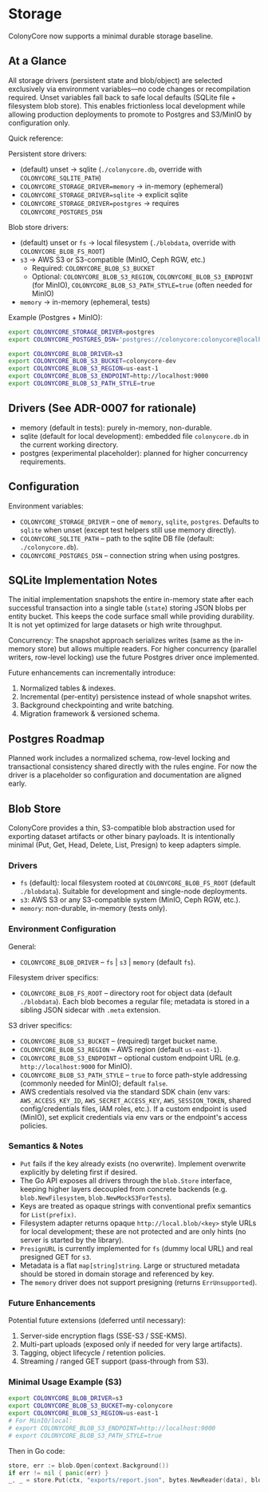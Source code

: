 # Storage

ColonyCore now supports a minimal durable storage baseline.

## At a Glance

All storage drivers (persistent state and blob/object) are selected exclusively via environment variables—no code changes or recompilation required. Unset variables fall back to safe local defaults (SQLite file + filesystem blob store). This enables frictionless local development while allowing production deployments to promote to Postgres and S3/MinIO by configuration only.

Quick reference:

Persistent store drivers:
* (default) unset -> sqlite (`./colonycore.db`, override with `COLONYCORE_SQLITE_PATH`)
* `COLONYCORE_STORAGE_DRIVER=memory` -> in-memory (ephemeral)
* `COLONYCORE_STORAGE_DRIVER=sqlite` -> explicit sqlite
* `COLONYCORE_STORAGE_DRIVER=postgres` -> requires `COLONYCORE_POSTGRES_DSN`

Blob store drivers:
* (default) unset or `fs` -> local filesystem (`./blobdata`, override with `COLONYCORE_BLOB_FS_ROOT`)
* `s3` -> AWS S3 or S3-compatible (MinIO, Ceph RGW, etc.)
	- Required: `COLONYCORE_BLOB_S3_BUCKET`
	- Optional: `COLONYCORE_BLOB_S3_REGION`, `COLONYCORE_BLOB_S3_ENDPOINT` (for MinIO), `COLONYCORE_BLOB_S3_PATH_STYLE=true` (often needed for MinIO)
* `memory` -> in-memory (ephemeral, tests)

Example (Postgres + MinIO):

```bash
export COLONYCORE_STORAGE_DRIVER=postgres
export COLONYCORE_POSTGRES_DSN='postgres://colonycore:colonycore@localhost:5432/colonycore?sslmode=disable'

export COLONYCORE_BLOB_DRIVER=s3
export COLONYCORE_BLOB_S3_BUCKET=colonycore-dev
export COLONYCORE_BLOB_S3_REGION=us-east-1
export COLONYCORE_BLOB_S3_ENDPOINT=http://localhost:9000
export COLONYCORE_BLOB_S3_PATH_STYLE=true
```

## Drivers (See ADR-0007 for rationale)

* memory (default in tests): purely in-memory, non-durable.
* sqlite (default for local development): embedded file `colonycore.db` in the current working directory.
* postgres (experimental placeholder): planned for higher concurrency requirements.

## Configuration

Environment variables:

* `COLONYCORE_STORAGE_DRIVER` – one of `memory`, `sqlite`, `postgres`. Defaults to `sqlite` when unset (except test helpers still use memory directly).
* `COLONYCORE_SQLITE_PATH` – path to the sqlite DB file (default: `./colonycore.db`).
* `COLONYCORE_POSTGRES_DSN` – connection string when using postgres.

## SQLite Implementation Notes

The initial implementation snapshots the entire in-memory state after each successful transaction into a single table (`state`) storing JSON blobs per entity bucket. This keeps the code surface small while providing durability. It is not yet optimized for large datasets or high write throughput.

Concurrency: The snapshot approach serializes writes (same as the in-memory store) but allows multiple readers. For higher concurrency (parallel writers, row-level locking) use the future Postgres driver once implemented.

Future enhancements can incrementally introduce:

1. Normalized tables & indexes.
2. Incremental (per-entity) persistence instead of whole snapshot writes.
3. Background checkpointing and write batching.
4. Migration framework & versioned schema.

## Postgres Roadmap

Planned work includes a normalized schema, row-level locking and transactional consistency shared directly with the rules engine. For now the driver is a placeholder so configuration and documentation are aligned early.

## Blob Store

ColonyCore provides a thin, S3-compatible blob abstraction used for exporting dataset artifacts or other binary payloads. It is intentionally minimal (Put, Get, Head, Delete, List, Presign) to keep adapters simple.

### Drivers

* `fs` (default): local filesystem rooted at `COLONYCORE_BLOB_FS_ROOT` (default `./blobdata`). Suitable for development and single-node deployments.
* `s3`: AWS S3 or any S3-compatible system (MinIO, Ceph RGW, etc.).
* `memory`: non-durable, in-memory (tests only).

### Environment Configuration

General:

* `COLONYCORE_BLOB_DRIVER` – `fs` | `s3` | `memory` (default `fs`).

Filesystem driver specifics:

* `COLONYCORE_BLOB_FS_ROOT` – directory root for object data (default `./blobdata`). Each blob becomes a regular file; metadata is stored in a sibling JSON sidecar with `.meta` extension.

S3 driver specifics:

* `COLONYCORE_BLOB_S3_BUCKET` – (required) target bucket name.
* `COLONYCORE_BLOB_S3_REGION` – AWS region (default `us-east-1`).
* `COLONYCORE_BLOB_S3_ENDPOINT` – optional custom endpoint URL (e.g. `http://localhost:9000` for MinIO).
* `COLONYCORE_BLOB_S3_PATH_STYLE` – `true` to force path-style addressing (commonly needed for MinIO); default `false`.
* AWS credentials resolved via the standard SDK chain (env vars: `AWS_ACCESS_KEY_ID`, `AWS_SECRET_ACCESS_KEY`, `AWS_SESSION_TOKEN`, shared config/credentials files, IAM roles, etc.). If a custom endpoint is used (MinIO), set explicit credentials via env vars or the endpoint's access policies.

### Semantics & Notes

* `Put` fails if the key already exists (no overwrite). Implement overwrite explicitly by deleting first if desired.
* The Go API exposes all drivers through the `blob.Store` interface, keeping higher layers decoupled from concrete backends (e.g. `blob.NewFilesystem`, `blob.NewMockS3ForTests`).
* Keys are treated as opaque strings with conventional prefix semantics for `List(prefix)`.
* Filesystem adapter returns opaque `http://local.blob/<key>` style URLs for local development; these are not protected and are only hints (no server is started by the library).
* `PresignURL` is currently implemented for `fs` (dummy local URL) and real presigned GET for `s3`.
* Metadata is a flat `map[string]string`. Large or structured metadata should be stored in domain storage and referenced by key.
* The `memory` driver does not support presigning (returns `ErrUnsupported`).

### Future Enhancements

Potential future extensions (deferred until necessary):

1. Server-side encryption flags (SSE-S3 / SSE-KMS).
2. Multi-part uploads (exposed only if needed for very large artifacts).
3. Tagging, object lifecycle / retention policies.
4. Streaming / ranged GET support (pass-through from S3).

### Minimal Usage Example (S3)

```bash
export COLONYCORE_BLOB_DRIVER=s3
export COLONYCORE_BLOB_S3_BUCKET=my-colonycore
export COLONYCORE_BLOB_S3_REGION=us-east-1
# For MinIO/local:
# export COLONYCORE_BLOB_S3_ENDPOINT=http://localhost:9000
# export COLONYCORE_BLOB_S3_PATH_STYLE=true
```

Then in Go code:

```go
store, err := blob.Open(context.Background())
if err != nil { panic(err) }
_, _ = store.Put(ctx, "exports/report.json", bytes.NewReader(data), blob.PutOptions{ContentType: "application/json"})
```
